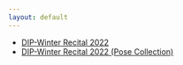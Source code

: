 ```yaml
---
layout: default
---
```


* [DIP-Winter Recital 2022](portfolio/dip-winter-recital-2022.md)
* [DIP-Winter Recital 2022 (Pose Collection)](portfolio/dip-winter-recital-2022-poses.md)
